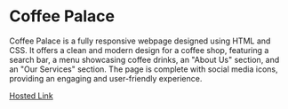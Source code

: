 # Coffee Palace
Coffee Palace is a fully responsive webpage designed using HTML and CSS. It offers a clean and modern design for a coffee shop, featuring a search bar, a menu showcasing coffee drinks, an "About Us" section, and an "Our Services" section. The page is complete with social media icons, providing an engaging and user-friendly experience.

[Hosted Link](https://kirthanaa05.github.io/Coffee-Palace/)
